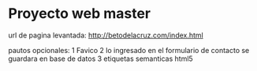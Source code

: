 # Proyecto web master

 url de pagina levantada: http://betodelacruz.com/index.html
 
 pautos opcionales:
  1 Favico
  2 lo ingresado en el formulario de contacto se guardara en base de datos
  3 etiquetas semanticas html5
